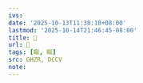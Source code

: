 ```yaml
---
ivs:
date: '2025-10-13T11:30:18+08:00'
lastmod: '2025-10-14T21:46:45-08:00'
title: 󰥏
url: 󰥏
tags: [䀽, 䀽]
src: GHZR, DCCV
note:
---
```

